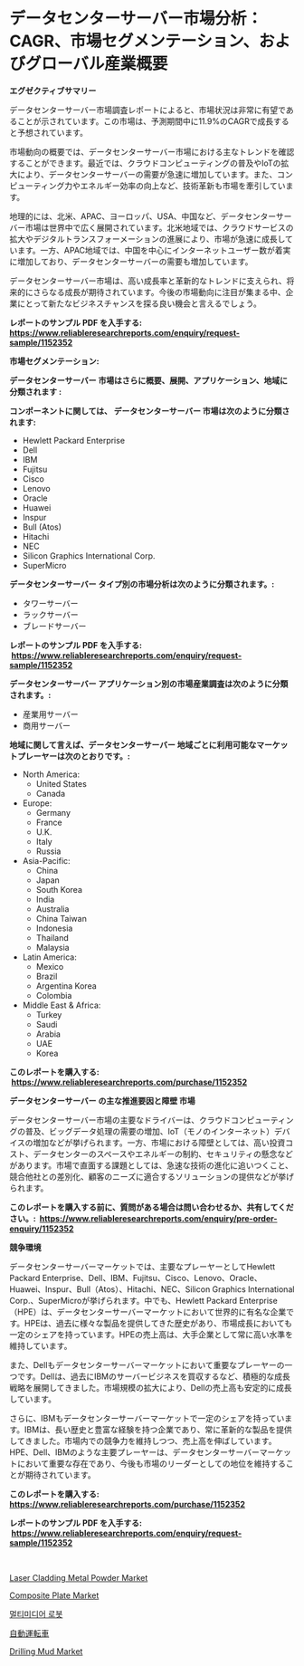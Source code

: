 <p><h1>データセンターサーバー市場分析：CAGR、市場セグメンテーション、およびグローバル産業概要</h1></p><p><strong>エグゼクティブサマリー</strong></p>
<p><p>データセンターサーバー市場調査レポートによると、市場状況は非常に有望であることが示されています。この市場は、予測期間中に11.9%のCAGRで成長すると予想されています。</p><p>市場動向の概要では、データセンターサーバー市場における主なトレンドを確認することができます。最近では、クラウドコンピューティングの普及やIoTの拡大により、データセンターサーバーの需要が急速に増加しています。また、コンピューティング力やエネルギー効率の向上など、技術革新も市場を牽引しています。</p><p>地理的には、北米、APAC、ヨーロッパ、USA、中国など、データセンターサーバー市場は世界中で広く展開されています。北米地域では、クラウドサービスの拡大やデジタルトランスフォーメーションの進展により、市場が急速に成長しています。一方、APAC地域では、中国を中心にインターネットユーザー数が着実に増加しており、データセンターサーバーの需要も増加しています。</p><p>データセンターサーバー市場は、高い成長率と革新的なトレンドに支えられ、将来的にさらなる成長が期待されています。今後の市場動向に注目が集まる中、企業にとって新たなビジネスチャンスを探る良い機会と言えるでしょう。</p></p>
<p><strong>レポートのサンプル PDF を入手する: <a href="https://www.reliableresearchreports.com/enquiry/request-sample/1152352">https://www.reliableresearchreports.com/enquiry/request-sample/1152352</a></strong></p>
<p><strong>市場セグメンテーション:</strong></p>
<p><strong> データセンターサーバー 市場はさらに概要、展開、アプリケーション、地域に分類されます :</strong></p>
<p><strong>コンポーネントに関しては、 データセンターサーバー 市場は次のように分類されます: &nbsp;</strong></p>
<p><ul><li>Hewlett Packard Enterprise</li><li>Dell</li><li>IBM</li><li>Fujitsu</li><li>Cisco</li><li>Lenovo</li><li>Oracle</li><li>Huawei</li><li>Inspur</li><li>Bull (Atos)</li><li>Hitachi</li><li>NEC</li><li>Silicon Graphics International Corp.</li><li>SuperMicro</li></ul></p>
<p><strong> データセンターサーバー タイプ別の市場分析は次のように分類されます。:</strong></p>
<p><ul><li>タワーサーバー</li><li>ラックサーバー</li><li>ブレードサーバー</li></ul></p>
<p><strong>レポートのサンプル PDF を入手する: &nbsp;<a href="https://www.reliableresearchreports.com/enquiry/request-sample/1152352">https://www.reliableresearchreports.com/enquiry/request-sample/1152352</a></strong></p>
<p><strong> データセンターサーバー アプリケーション別の市場産業調査は次のように分類されます。:</strong></p>
<p><ul><li>産業用サーバー</li><li>商用サーバー</li></ul></p>
<p><strong>地域に関して言えば、データセンターサーバー 地域ごとに利用可能なマーケットプレーヤーは次のとおりです。:</strong></p>
<p><ul>
    <li>
        North America:
        <ul>
            <li>United States</li>
            <li>Canada</li>
        </ul>
    </li>
    <li>
        Europe:
        <ul>
            <li>Germany</li>
            <li>France</li>
            <li>U.K.</li>
            <li>Italy</li>
            <li>Russia</li>
        </ul>
    </li>
    <li>
        Asia-Pacific:
        <ul>
            <li>China</li>
            <li>Japan</li>
            <li>South Korea</li>
            <li>India</li>
            <li>Australia</li>
            <li>China Taiwan</li>
            <li>Indonesia</li>
            <li>Thailand</li>
            <li>Malaysia</li>
        </ul>
    </li>
    <li>
        Latin America:
        <ul>
            <li>Mexico</li>
            <li>Brazil</li>
            <li>Argentina Korea</li>
            <li>Colombia</li>
        </ul>
    </li>
    <li>
        Middle East & Africa:
        <ul>
            <li>Turkey</li>
            <li>Saudi</li>
            <li>Arabia</li>
            <li>UAE</li>
            <li>Korea</li>
        </ul>
    </li>
    </ul></p>
<p><strong>このレポートを購入する: &nbsp;<a href="https://www.reliableresearchreports.com/purchase/1152352">https://www.reliableresearchreports.com/purchase/1152352</a></strong></p>
<p><strong>データセンターサーバー の主な推進要因と障壁 市場</strong></p>
<p><p>データセンターサーバー市場の主要なドライバーは、クラウドコンピューティングの普及、ビッグデータ処理の需要の増加、IoT（モノのインターネット）デバイスの増加などが挙げられます。一方、市場における障壁としては、高い投資コスト、データセンターのスペースやエネルギーの制約、セキュリティの懸念などがあります。市場で直面する課題としては、急速な技術の進化に追いつくこと、競合他社との差別化、顧客のニーズに適合するソリューションの提供などが挙げられます。</p></p>
<p><strong>このレポートを購入する前に、質問がある場合は問い合わせるか、共有してください。:&nbsp; <a href="https://www.reliableresearchreports.com/enquiry/pre-order-enquiry/1152352">https://www.reliableresearchreports.com/enquiry/pre-order-enquiry/1152352</a></strong></p>
<p><strong>競争環境</strong></p>
<p><p>データセンターサーバーマーケットでは、主要なプレーヤーとしてHewlett Packard Enterprise、Dell、IBM、Fujitsu、Cisco、Lenovo、Oracle、Huawei、Inspur、Bull（Atos）、Hitachi、NEC、Silicon Graphics International Corp.、SuperMicroが挙げられます。中でも、Hewlett Packard Enterprise（HPE）は、データセンターサーバーマーケットにおいて世界的に有名な企業です。HPEは、過去に様々な製品を提供してきた歴史があり、市場成長においても一定のシェアを持っています。HPEの売上高は、大手企業として常に高い水準を維持しています。</p><p>また、Dellもデータセンターサーバーマーケットにおいて重要なプレーヤーの一つです。Dellは、過去にIBMのサーバービジネスを買収するなど、積極的な成長戦略を展開してきました。市場規模の拡大により、Dellの売上高も安定的に成長しています。</p><p>さらに、IBMもデータセンターサーバーマーケットで一定のシェアを持っています。IBMは、長い歴史と豊富な経験を持つ企業であり、常に革新的な製品を提供してきました。市場内での競争力を維持しつつ、売上高を伸ばしています。HPE、Dell、IBMのような主要プレーヤーは、データセンターサーバーマーケットにおいて重要な存在であり、今後も市場のリーダーとしての地位を維持することが期待されています。</p></p>
<p><strong>このレポートを購入する: &nbsp; <a href="https://www.reliableresearchreports.com/purchase/1152352">https://www.reliableresearchreports.com/purchase/1152352</a></strong></p>
<p><strong>レポートのサンプル PDF を入手する: &nbsp;<a href="https://www.reliableresearchreports.com/enquiry/request-sample/1152352">https://www.reliableresearchreports.com/enquiry/request-sample/1152352</a></strong><strong></strong></p>
<p>&nbsp;</p>
<p><p><a href="https://bubble-tree-ea4.notion.site/Laser-Cladding-Metal-Powder-Market-Size-Reflecting-a-Forecast-Till-2031-Market-By-Type-By-Applicat-5523225ba1ce43098a3677e27b841d1f">Laser Cladding Metal Powder Market</a></p><p><a href="https://github.com/lbird53714/Market-Research-Report-List-3/blob/main/composite-plate-market.md">Composite Plate Market</a></p><p><a href="https://github.com/vdhdwjyp90142/Market-Research-Report-List-1/blob/main/3186256192619.md">멀티미디어 로봇</a></p><p><a href="https://github.com/sghwr779811674/Market-Research-Report-List-1/blob/main/5663280192894.md">自動運転車</a></p><p><a href="https://github.com/dringals/Market-Research-Report-List-3/blob/main/drilling-mud-market.md">Drilling Mud Market</a></p></p>